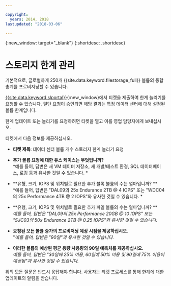 ```yaml
---

copyright:
  years: 2014, 2018
lastupdated: "2018-03-06"

---
```

{:new_window: target="_blank"}
{:shortdesc: .shortdesc}

# 스토리지 한계 관리

기본적으로, 글로벌하게 250개 {{site.data.keyword.filestorage_full}} 볼륨의 통합 총계를 프로비저닝할 수 있습니다.  

[{{site.data.keyword.slportal}}](https://control.softlayer.com/){:new_window}에서 티켓을 제출하여 한계 늘리기를 요청할 수 있습니다. 일단 요청이 승인되면 해당 결과는 특정 데이터 센터에 대해 설정된 볼륨 한계입니다.   

한계 업데이트 또는 늘리기를 요청하려면 티켓을 열고 이를 영업 담당자에게 보내십시오. 

티켓에서 다음 정보를 제공하십시오. 

- **티켓 제목**: 데이터 센터 볼륨 개수 스토리지 한계 늘리기 요청

- **추가 볼륨 요청에 대한 유스 케이스는 무엇입니까?** <br />
*예를 들어, 답변은 새 VM 데이터 저장소, 새 개발/테스트 환경, SQL 데이터베이스, 로깅 등과 유사한 것일 수 있습니다. *

- **유형, 크기, IOPS 및 위치별로 필요한 추가 블록 볼륨의 수는 얼마입니까? ** <br />
*예를 들어, 답변은 "DAL09의 25x Endurance 2TB @ 4 IOPS" 또는 "WDC04의 25x Performance 4TB @ 2 IOPS"와 유사한 것일 수 있습니다. *

- **유형, 크기, IOPS 및 위치별로 필요한 추가 파일 볼륨의 수는 얼마입니까? ** <br />
*예를 들어, 답변은 "DAL09의 25x Performance 20GB @ 10 IOPS" 또는 "SJC03의 50x Endurance 2TB @ 0.25 IOPS"와 유사한 것일 수 있습니다.*
 
- **요청된 모든 볼륨 증가의 프로비저닝 예상 시점을 제공하십시오.** <br />
 "*예를 들어, 답변은 "90일"과 유사한 것일 수 있습니다.*

- **이러한 볼륨의 예상된 평균 용량 사용량의 90일 예측치를 제공하십시오.** <br />
*예를 들어, 답변은 "30일에 25% 이용, 60일에 50% 이용 및 90일에 75% 이용이 예상됨"과 유사한 것일 수 있습니다.*

위의 모든 질문은 반드시 응답해야 합니다. 사용자는 티켓 프로세스를 통해 한계에 대한 업데이트의 알림을 받습니다.  

